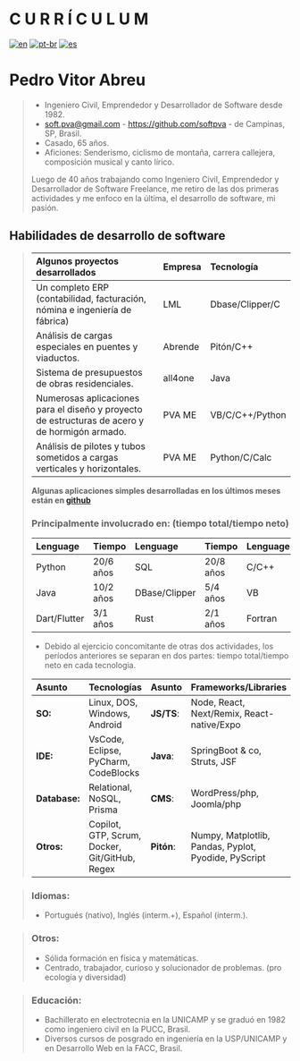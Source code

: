 # **C U R R Í C U L U M**  
[![en](https://img.shields.io/badge/lang-en-red.svg)](./curriculum.md)
[![pt-br](https://img.shields.io/badge/lang-pt--br-green.svg)](./curriculum.pt-br.md)
[![es](https://img.shields.io/badge/lang-es-yellow.svg)](./curriculum.es.md)  

# **Pedro Vitor Abreu**
> - Ingeniero Civil, Emprendedor y Desarrollador de Software desde 1982.
> - <soft.pva@gmail.com> - <https://github.com/softpva> - de Campinas, SP, Brasil.
> - Casado, 65 años. 
> - Aficiones: Senderismo, ciclismo de montaña, carrera callejera, composición musical y canto lírico.
>
> Luego de 40 años trabajando como Ingeniero Civil, Emprendedor y Desarrollador de Software Freelance, me retiro de las dos primeras actividades y me enfoco en la última, el desarrollo de software, mi pasión.

## Habilidades de desarrollo de software
>
> | Algunos proyectos desarrollados | Empresa | Tecnología |
> | :--- | :--- | :--- |
> | Un completo ERP (contabilidad, facturación, nómina e ingeniería de fábrica) | LML | Dbase/Clipper/C |
> Análisis de cargas especiales en puentes y viaductos. | Abrende | Pitón/C++ |
> | Sistema de presupuestos de obras residenciales. | all4one | Java |
> | Numerosas aplicaciones para el diseño y proyecto de estructuras de acero y de hormigón armado. | PVA ME | VB/C/C++/Python |
> | Análisis de pilotes y tubos sometidos a cargas verticales y horizontales.| PVA ME | Python/C/Calc |
>
>**Algunas aplicaciones simples desarrolladas en los últimos meses están en [github](https://github.com/softpva)**
>
> ### Principalmente involucrado en: (tiempo total/tiempo neto)
>
> | Lenguage | Tiempo | Lenguage | Tiempo | Lenguage | Tiempo | Lenguage | Tiempo |
> | :--- | :--- | :--- | :--- | :--- | :--- | :--- | :--- |
> | Python | 20/6 años | SQL | 20/8 años | C/C++ | 20/4 años | JS/TS | 10/3 años |
> | Java | 10/2 años | DBase/Clipper | 5/4 años | VB | 10/5 años | GDScript | 3/2 años |
> | Dart/Flutter| 3/1 años | Rust | 2/1 años | Fortran | 3/1 años | WAT | 6/6 meses|
>
> - Debido al ejercicio concomitante de otras dos actividades, los períodos anteriores se separan en dos partes: tiempo total/tiempo neto en cada tecnologia.
>
> | Asunto | Tecnologías | Asunto | Frameworks/Libraries |
> | :--- | :--- | :--- | :--- |
> | **SO:** | Linux, DOS, Windows, Android | **JS/TS**: | Node, React, Next/Remix, React-native/Expo |
> | **IDE:** | VsCode, Eclipse, PyCharm, CodeBlocks | **Java**: | SpringBoot & co, Struts, JSF |
> | **Database:** | Relational, NoSQL, Prisma |  **CMS**: | WordPress/php, Joomla/php |
> | **Otros:** | Copilot, GTP, Scrum, Docker, Git/GitHub, Regex| **Pitón**: | Numpy, Matplotlib, Pandas, Pyplot, Pyodide, PyScript|  

> ### Idiomas:
> - Portugués (nativo), Inglés (interm.+), Español (interm.).

> ### Otros:
> - Sólida formación en física y matemáticas.
> - Centrado, trabajador, curioso y solucionador de problemas. (pro ecología y diversidad)

> ### Educación:
> - Bachillerato en electrotecnia en la UNICAMP y se graduó en 1982 como ingeniero civil en la PUCC, Brasil.
> - Diversos cursos de posgrado en ingeniería en la USP/UNICAMP y en Desarrollo Web en la FACC, Brasil.